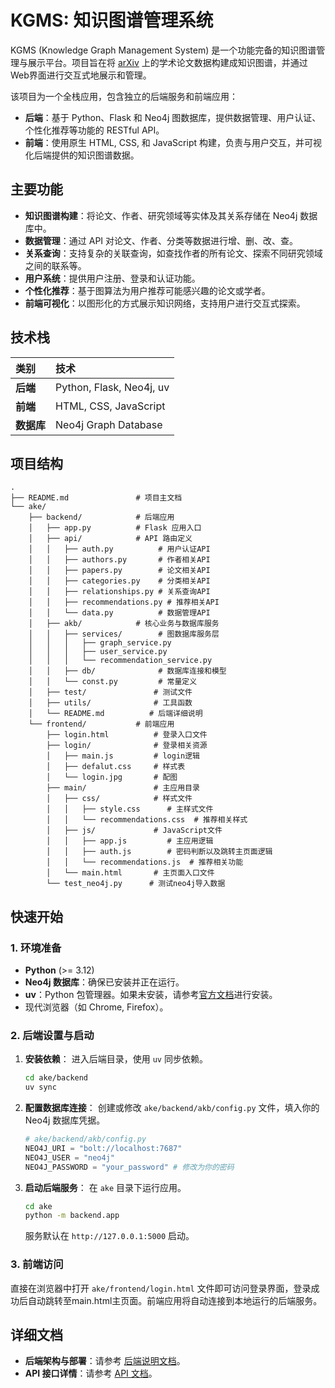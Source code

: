 # KGMS: 知识图谱管理系统

KGMS (Knowledge Graph Management System) 是一个功能完备的知识图谱管理与展示平台。项目旨在将 [arXiv](https://arxiv.org/) 上的学术论文数据构建成知识图谱，并通过Web界面进行交互式地展示和管理。

该项目为一个全栈应用，包含独立的后端服务和前端应用：
- **后端**：基于 Python、Flask 和 Neo4j 图数据库，提供数据管理、用户认证、个性化推荐等功能的 RESTful API。
- **前端**：使用原生 HTML, CSS, 和 JavaScript 构建，负责与用户交互，并可视化后端提供的知识图谱数据。

## 主要功能

- **知识图谱构建**：将论文、作者、研究领域等实体及其关系存储在 Neo4j 数据库中。
- **数据管理**：通过 API 对论文、作者、分类等数据进行增、删、改、查。
- **关系查询**：支持复杂的关联查询，如查找作者的所有论文、探索不同研究领域之间的联系等。
- **用户系统**：提供用户注册、登录和认证功能。
- **个性化推荐**：基于图算法为用户推荐可能感兴趣的论文或学者。
- **前端可视化**：以图形化的方式展示知识网络，支持用户进行交互式探索。

## 技术栈

| 类别   | 技术                               |
| :----- | :--------------------------------- |
| **后端** | Python, Flask, Neo4j, uv         |
| **前端** | HTML, CSS, JavaScript              |
| **数据库** | Neo4j Graph Database               |

## 项目结构

```
.
├── README.md               # 项目主文档
└── ake/
    ├── backend/            # 后端应用
    │   ├── app.py          # Flask 应用入口
    │   ├── api/            # API 路由定义
    │   │   ├── auth.py          # 用户认证API
    │   │   ├── authors.py       # 作者相关API
    │   │   ├── papers.py        # 论文相关API
    │   │   ├── categories.py    # 分类相关API
    │   │   ├── relationships.py # 关系查询API
    │   │   ├── recommendations.py # 推荐相关API
    │   │   └── data.py          # 数据管理API
    │   ├── akb/            # 核心业务与数据库服务
    │   │   ├── services/        # 图数据库服务层
    │   │   │   ├── graph_service.py
    │   │   │   ├── user_service.py
    │   │   │   └── recommendation_service.py
    │   │   ├── db/              # 数据库连接和模型
    │   │   └── const.py         # 常量定义
    │   ├── test/               # 测试文件
    │   ├── utils/              # 工具函数
    │   └── README.md          # 后端详细说明
    └── frontend/           # 前端应用
        ├── login.html          # 登录入口文件
        ├── login/              # 登录相关资源
        │   ├── main.js         # login逻辑
        │   ├── defalut.css     # 样式表
        │   └── login.jpg       # 配图
        ├── main/               # 主应用目录
        │   ├── css/            # 样式文件
        │   │   ├── style.css      # 主样式文件
        │   │   └── recommendations.css  # 推荐相关样式
        │   ├── js/             # JavaScript文件
        │   │   ├── app.js         # 主应用逻辑
        │   │   ├── auth.js        # 密码判断以及跳转主页面逻辑
        │   │   └── recommendations.js  # 推荐相关功能
        │   └── main.html       # 主页面入口文件
        └── test_neo4j.py      # 测试neo4j导入数据
```

## 快速开始

### 1. 环境准备

- **Python** (>= 3.12)
- **Neo4j 数据库**：确保已安装并正在运行。
- **uv**：Python 包管理器。如果未安装，请参考[官方文档](https://github.com/astral-sh/uv)进行安装。
- 现代浏览器（如 Chrome, Firefox）。

### 2. 后端设置与启动

1.  **安装依赖**：
    进入后端目录，使用 `uv` 同步依赖。
    ```sh
    cd ake/backend
    uv sync
    ```

2.  **配置数据库连接**：
    创建或修改 `ake/backend/akb/config.py` 文件，填入你的 Neo4j 数据库凭据。
    ```python
    # ake/backend/akb/config.py
    NEO4J_URI = "bolt://localhost:7687"
    NEO4J_USER = "neo4j"
    NEO4J_PASSWORD = "your_password" # 修改为你的密码
    ```

3.  **启动后端服务**：
    在 `ake` 目录下运行应用。
    ```sh
    cd ake
    python -m backend.app
    ```
    服务默认在 `http://127.0.0.1:5000` 启动。

### 3. 前端访问

直接在浏览器中打开 `ake/frontend/login.html` 文件即可访问登录界面，登录成功后自动跳转至main.html主页面。前端应用将自动连接到本地运行的后端服务。

## 详细文档

- **后端架构与部署**：请参考 [后端说明文档](ake/backend/README.md)。
- **API 接口详情**：请参考 [API 文档](ake/backend/API_README.md)。
